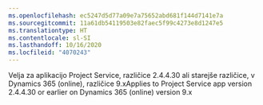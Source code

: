 ```yaml
---
ms.openlocfilehash: ec5247d5d77a09e7a75652abd681f144d7141e7a
ms.sourcegitcommit: 11a61db54119503e82faec5f99c4273e8d1247e5
ms.translationtype: HT
ms.contentlocale: sl-SI
ms.lasthandoff: 10/16/2020
ms.locfileid: "4070243"
---
```

<span data-ttu-id="405ee-101">Velja za aplikacijo Project Service, različice 2.4.4.30 ali starejše različice, v Dynamics 365 (online), različice 9.x</span><span class="sxs-lookup"><span data-stu-id="405ee-101">Applies to Project Service app version 2.4.4.30 or earlier on Dynamics 365 (online) version 9.x</span></span>
